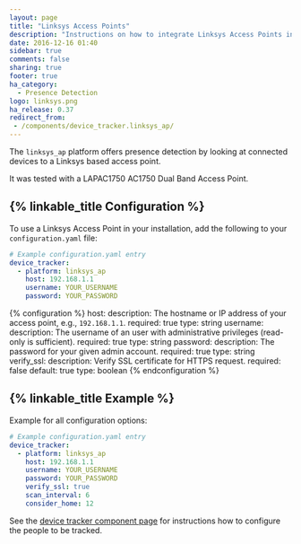 ```yaml
---
layout: page
title: "Linksys Access Points"
description: "Instructions on how to integrate Linksys Access Points into Home Assistant."
date: 2016-12-16 01:40
sidebar: true
comments: false
sharing: true
footer: true
ha_category:
  - Presence Detection
logo: linksys.png
ha_release: 0.37
redirect_from:
 - /components/device_tracker.linksys_ap/
---
```


The `linksys_ap` platform offers presence detection by looking at connected devices to a Linksys based access point.

It was tested with a LAPAC1750 AC1750 Dual Band Access Point.

## {% linkable_title Configuration %}

To use a Linksys Access Point in your installation, add the following to your `configuration.yaml` file:

```yaml
# Example configuration.yaml entry
device_tracker:
  - platform: linksys_ap
    host: 192.168.1.1
    username: YOUR_USERNAME
    password: YOUR_PASSWORD
```

{% configuration %}
host:
  description: The hostname or IP address of your access point, e.g., `192.168.1.1`.
  required: true
  type: string
username:
  description: The username of an user with administrative privileges (read-only is sufficient).
  required: true
  type: string
password:
  description: The password for your given admin account.
  required: true
  type: string
verify_ssl:
  description: Verify SSL certificate for HTTPS request.
  required: false
  default: true
  type: boolean
{% endconfiguration %}

## {% linkable_title Example %}

Example for all configuration options:

```yaml
# Example configuration.yaml entry
device_tracker:
  - platform: linksys_ap
    host: 192.168.1.1
    username: YOUR_USERNAME
    password: YOUR_PASSWORD
    verify_ssl: true
    scan_interval: 6
    consider_home: 12
```

See the [device tracker component page](/components/device_tracker/) for instructions how to configure the people to be tracked.
